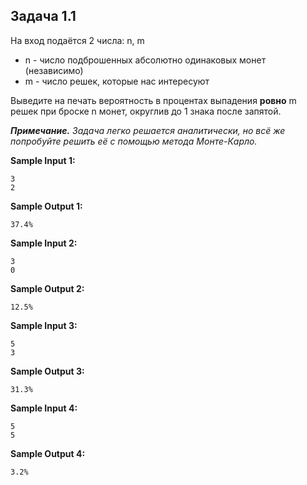 ## Задача 1.1

На вход подаётся 2 числа: n, m

-   n - число подброшенных абсолютно одинаковых монет (независимо)
-   m - число решек, которые нас интересуют

Выведите на печать вероятность в процентах выпадения **ровно** m решек при броске n монет, округлив до 1 знака после запятой.

***Примечание.*** _Задача легко решается аналитически, но всё же попробуйте решить её с помощью метода Монте-Карло._

**Sample Input 1:**

```commandline
3
2
```

**Sample Output 1:**

```commandline
37.4%
```

**Sample Input 2:**

```commandline
3
0
```

**Sample Output 2:**

```commandline
12.5%
```

**Sample Input 3:**

```commandline
5
3
```

**Sample Output 3:**

```commandline
31.3%
```

**Sample Input 4:**

```commandline
5
5
```

**Sample Output 4:**

```commandline
3.2%
```
